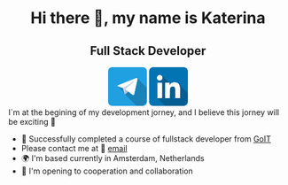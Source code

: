  <div align="center">
      <h1>Hi there 👋, my name is Katerina</h1>
      <h2>Full Stack Developer</h2>
    </div>
    <div align="center">
      <a href="https://t.me/Katerina_Riabukh"
        ><img
          src="./images/telegram_icon-icons.com_53603.png"
          alt="telegram"
          width="70"
          height="70"
      /></a>
      <a href="https://linkedin.com/in/katerinariabukh"
        ><img
          src="./images/linkedin_icon-icons.com_53609.png"
          alt="linkedin"
          width="70"
          height="70"
      /></a>
    </div>

    
<div marginTop="20">
 I`m at the begining of my development jorney, and I believe this jorney will be exciting 🌟

- 🏫 Successfully completed a course of fullstack developer from [GoIT](https://github.com/goitacademy)
- Please contact me at 📧 [email](mailto:katerina.riabukh@gmail.com)
- 🌍 I'm based currently in Amsterdam, Netherlands
- 🤝 I'm opening to cooperation and collaboration
</div>

